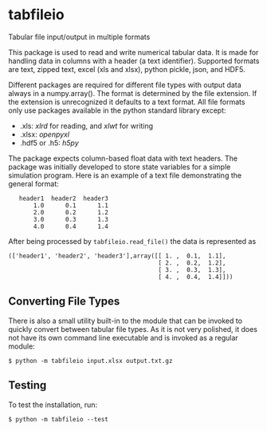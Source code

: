 # tabfileio

Tabular file input/output in multiple formats

This package is used to read and write numerical tabular data. It is made for handling data in columns with a header (a text identifier). Supported formats are text, zipped text, excel (xls and xlsx), python pickle, json, and HDF5.

Different packages are required for different file types with output data always in a numpy.array(). The format is determined by the file extension. If the extension is unrecognized it defaults to a text format. All file formats only use packages available in the python standard library except:

* .xls: *xlrd* for reading, and *xlwt* for writing
* .xlsx: *openpyxl*
* .hdf5 or .h5: *h5py*

The package expects column-based float data with text headers. The package was initially developed to store state variables for a simple simulation program. Here is an example of a text file demonstrating the general format:

```
   header1  header2  header3
       1.0      0.1      1.1
       2.0      0.2      1.2
       3.0      0.3      1.3
       4.0      0.4      1.4
```

After being processed by `tabfileio.read_file()` the data is represented as

```
(['header1', 'header2', 'header3'],array([[ 1. ,  0.1,  1.1],
                                          [ 2. ,  0.2,  1.2],
                                          [ 3. ,  0.3,  1.3],
                                          [ 4. ,  0.4,  1.4]]))
```


## Converting File Types

There is also a small utility built-in to the module that can be invoked to
quickly convert between tabular file types. As it is not very polished, it
does not have its own command line executable and is invoked as a regular
module:

```
$ python -m tabfileio input.xlsx output.txt.gz
```


## Testing

To test the installation, run:

```
$ python -m tabfileio --test
```
